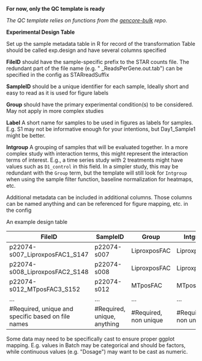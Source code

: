 **For now, only the QC template is ready**

*The QC template relies on functions from the [gencore-bulk](https://github.com/yerkes-gencore/gencore-bulk) repo.*

**Experimental Design Table**

Set up the sample metadata table in R for record of the transformation
Table should be called exp.design and have several columns specified

**FileID** should have the sample-specific prefix to the STAR counts file. The redundant part of the file name (e.g. " _ReadsPerGene.out.tab") can be specified in the config as STARreadSuffix

**SampleID** should be a unique identifier for each sample, Ideally short and easy to read as it is used for figure labels

**Group** should have the primary experimental condition(s) to be considered. May not apply in more complex studies

**Label** A short name for samples to be used in figures as labels for samples. E.g. S1 may not be informative enough for your intentions, but Day1_Sample1 might be better.

**Intgroup** A grouping of samples that will be evaluated together. In a more complex study with interaction terms, this might represent the interaction terms of interest. E.g., a time series study with 2 treatments might have values such as `D1_control` in this field. In a simpler study, this may be redundant with the `Group` term, but the template will still look for `Intgroup` when using the sample filter function, baseline normalization for heatmaps, etc. 

Additional metadata can be included in additional columns. Those columns can be named anything and can be referenced for figure mapping, etc. in the config

An example design table

|FileID  	| SampleID |  	Group |	Intgroup 	| Label |
| --- | --- | --- | --- | --- |
|p22074-s007_LiproxposFAC1_S147	| p22074-s007	| LiproxposFAC  |	LiproxposFAC |	LiproxposFAC_S147 |
|p22074-s008_LiproxposFAC2_S148 |	p22074-s008	| LiproxposFAC	| LiproxposFAC	| LiproxposFAC_S148 |
|p22074-s012_MTposFAC3_S152     |	p22074-s012	| MTposFAC      |	MTposFAC |	MTposFAC_S152 |
| … | … | … | … | … |
| #Required, unique and specific based on file names | #Required, unique, anything	| #Required, non unique	| #Required, non unique	| #Required, anything |
				
				

Some data may need to be specifically cast to ensure proper ggplot mapping. E.g. values in Batch may be categorical and should be factors, while continuous values (e.g. "Dosage") may want to be cast as numeric. 

